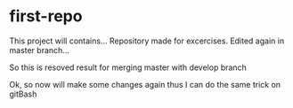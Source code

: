 # first-repo
This project will contains...
Repository made for excercises.
Edited again in master branch...


So this is resoved result for merging master with develop branch

Ok, so now will make
some changes again
thus I can do the same
trick on gitBash

